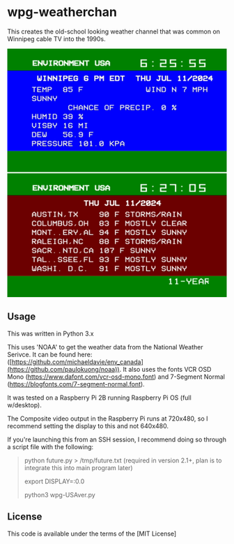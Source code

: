# wpg-weatherchan
This creates the old-school looking weather channel that was common on Winnipeg cable TV into the 1990s.

![Example of the result, captured from the analog video output](https://github.com/TechSavvvvy/wpg-weatherchan-USA/blob/master/wpg-USAver-1.jpg?raw=true)
![Example of the result, captured from the analog video output](https://github.com/TechSavvvvy/wpg-weatherchan-USA/blob/master/wpg-USAver-2.jpg?raw=true)

## Usage

This was written in Python 3.x

This uses 'NOAA' to get the weather data from the National Weather Serivce. It can be found here: ([https://github.com/michaeldavie/env_canada](https://github.com/paulokuong/noaa)). 
It also uses the fonts VCR OSD Mono (https://www.dafont.com/vcr-osd-mono.font) and 7-Segment Normal (https://blogfonts.com/7-segment-normal.font).

It was tested on a Raspberry Pi 2B running Raspberry Pi OS (full w/desktop). 

The Composite video output in the Raspberry Pi runs at 720x480, so I recommend setting the display to this and not 640x480.

If you're launching this from an SSH session, I recommend doing so through a script file with the following:
>python future.py > /tmp/future.txt (required in version 2.1+, plan is to integrate this into main program later) 
>
>export DISPLAY=:0.0
>
>python3 wpg-USAver.py


## License

This code is available under the terms of the [MIT License]
